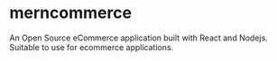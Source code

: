 # merncommerce
An Open Source eCommerce application built with React and Nodejs. Suitable to use for ecommerce applications.
